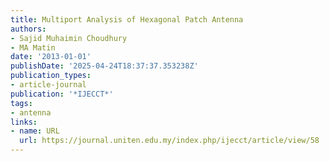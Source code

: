 ```yaml
---
title: Multiport Analysis of Hexagonal Patch Antenna
authors:
- Sajid Muhaimin Choudhury
- MA Matin
date: '2013-01-01'
publishDate: '2025-04-24T18:37:37.353238Z'
publication_types:
- article-journal
publication: '*IJECCT*'
tags:
- antenna
links:
- name: URL
  url: https://journal.uniten.edu.my/index.php/ijecct/article/view/58
---
```

